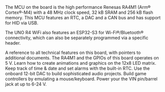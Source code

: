 <FeatureDescription>

The MCU on the board is the high performance Renesas RA4M1 (Arm® Cortex®-M4) with a 48 MHz clock speed, 32 kB SRAM and 256 kB flash memory. This MCU features an RTC, a DAC and a CAN bus and has support for HID via USB.

The UNO R4 WiFi also features an ESP32-S3 for Wi-Fi®/Bluetooth® connectivity, which can also be separately programmed via a specific header.

</FeatureDescription>

<FeatureList>

<Feature title="Cheat Sheet" image="uno-form-factor">
A reference to all technical features on this board, with pointers to additional documents.
<FeatureLink title="Cheat Sheet" url="/tutorials/uno-r4-wifi/cheat-sheet"/>
</Feature>

<Feature title="5V Operating Voltage" image="power">
The RA4M1 and the GPIOs of this board operates on 5 V.
</Feature>

<Feature title="LED Matrix" image="led">
Learn how to create animations and graphics on the 12x8 LED matrix.
<FeatureLink title="LED Matrix Guide" url="/tutorials/uno-r4-wifi/led-matrix"/>
</Feature>

<Feature title="Real-Time Clock (RTC)" image="mcu">
Keep track of time & date and set alarms with the built-in RTC.
<FeatureLink title="Documentation" url="/tutorials/uno-r4-wifi/rtc"/>
</Feature>

<Feature title="Digital-to-Analog Converter (DAC)" image="mcu">
Use the onboard 12-bit DAC to build sophisticated audio projects.
<FeatureLink title="Documentation" url="/tutorials/uno-r4-wifi/dac"/>
</Feature>

<Feature title="Mouse/Keyboard Emulation (HID)" image="usb">
Build game controllers by emulating a mouse/keyboard.
<FeatureLink title="Documentation" url="/tutorials/uno-r4-wifi/usb-hid"/>
</Feature>

<Feature title="Input Voltage" image="power">
Power your the VIN pin/barrel jack at up to 6-24 V.
</Feature>

</FeatureList>
